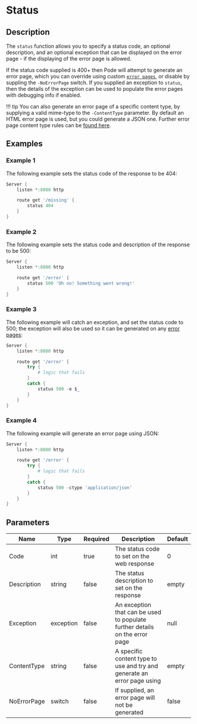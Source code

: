 # Status

## Description

The `status` function allows you to specify a status code, an optional description, and an optional exception that can be displayed on the error page - if the displaying of the error page is allowed.

If the status code supplied is 400+ then Pode will attempt to generate an error page, which you can override using custom [`error pages`](../../../Tutorials/Routes/ErrorPages), or disable by suppling the `-NoErrorPage` switch. If you supplied an exception to `status`, then the details of the exception can be used to populate the error pages with debugging info if enabled.

!!! tip
    You can also generate an error page of a specific content type, by supplying a valid mime-type to the `-ContentType` parameter. By default an HTML error page is used, but you could generate a JSON one. Further error page content type rules can be [found here](../../../Tutorials/Routes/ErrorPages).

## Examples

### Example 1

The following example sets the status code of the response to be 404:

```powershell
Server {
    listen *:8080 http

    route get '/missing' {
        status 404
    }
}
```

### Example 2

The following example sets the status code and description of the response to be 500:

```powershell
Server {
    listen *:8080 http

    route get '/error' {
        status 500 'Oh no! Something went wrong!'
    }
}
```

### Example 3

The following example will catch an exception, and set the status code to 500; the exception will also be used so it can be generated on any [error pages](../../../Tutorials/Routes/ErrorPages):

```powershell
Server {
    listen *:8080 http

    route get '/error' {
        try {
            # logic that fails
        }
        catch {
            status 500 -e $_
        }
    }
}
```

### Example 4

The following example will generate an error page using JSON:

```powershell
Server {
    listen *:8080 http

    route get '/error' {
        try {
            # logic that fails
        }
        catch {
            status 500 -ctype 'application/json'
        }
    }
}
```

## Parameters

| Name | Type | Required | Description | Default |
| ---- | ---- | -------- | ----------- | ------- |
| Code | int | true | The status code to set on the web response | 0 |
| Description | string | false | The status description to set on the response | empty |
| Exception | exception | false | An exception that can be used to populate further details on the error page | null |
| ContentType | string | false | A specific content type to use and try and generate an error page using | empty |
| NoErrorPage | switch | false | If supplied, an error page will not be generated | false |